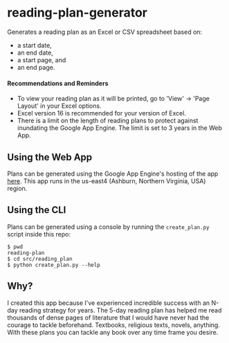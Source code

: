 

# reading-plan-generator
Generates a reading plan as an Excel or CSV spreadsheet based on:
* a start date,
* an end date,
* a start page, and
* an end page.

#### Recommendations and Reminders
* To view your reading plan as it will be printed, go to 'View' -> 'Page Layout' in your Excel options.
* Excel version 16 is recommended for your version of Excel.
* There is a limit on the length of reading plans to protect against inundating the Google App Engine.  The limit is set to 3 years in the Web App.

## Using the Web App
Plans can be generated using the Google App Engine's hosting of the app [here](https://reading-plan-generator.appspot.com/).
This app runs in the us-east4 (Ashburn, Northern Virginia, USA) region.

## Using the CLI
Plans can be generated using a console by running the `create_plan.py` script inside this repo:
```
$ pwd
reading-plan
$ cd src/reading_plan
$ python create_plan.py --help
```
## Why?
I created this app because I've experienced incredible success with an N-day reading strategy for years. The 5-day reading plan has helped me read thousands of dense pages of literature that I would have never had the courage to tackle beforehand.  Textbooks, religious texts, novels, anything. With these plans you can tackle any book over any time frame you desire.
